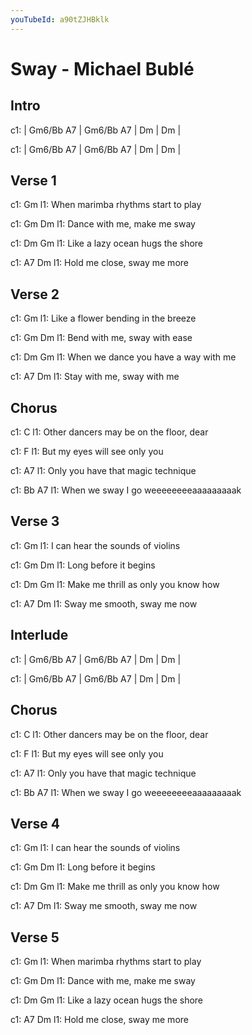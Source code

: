 ```yaml
---
youTubeId: a90tZJHBklk
---
```


# Sway - Michael Bublé

## Intro
 
c1: | Gm6/Bb A7  | Gm6/Bb A7  | Dm      | Dm      |

c1: | Gm6/Bb A7  | Gm6/Bb A7  | Dm      | Dm      |
 
 
## Verse 1
 
c1:                       Gm
l1: When marimba rhythms start to play

c1: Gm             Dm
l1: Dance with me, make me sway

c1: Dm                Gm
l1: Like a lazy ocean hugs the shore

c1: A7             Dm
l1: Hold me close, sway me more

## Verse 2
 
c1:                       Gm
l1: Like a flower bending in the breeze

c1: Gm            Dm
l1: Bend with me, sway with ease

c1: Dm                       Gm
l1: When we dance you have a way with me

c1: A7            Dm
l1: Stay with me, sway with me

## Chorus
 
c1:                   C
l1: Other dancers may be on the floor, dear

c1:                  F
l1: But my eyes will see only you

c1:                    A7
l1: Only you have that magic technique

c1:                   Bb                  A7
l1: When we sway I go weeeeeeeeaaaaaaaaak

## Verse 3
 
c1:                          Gm
l1: I can hear the sounds of violins

c1: Gm          Dm
l1: Long before it begins

c1: Dm                     Gm
l1: Make me thrill as only you know how

c1: A7              Dm
l1: Sway me smooth, sway me now

## Interlude
 
c1: | Gm6/Bb A7  | Gm6/Bb A7  | Dm      | Dm      |

c1: | Gm6/Bb A7  | Gm6/Bb A7  | Dm      | Dm      |
 
 
## Chorus
 
c1:                   C
l1: Other dancers may be on the floor, dear

c1:                  F
l1: But my eyes will see only you

c1:                    A7
l1: Only you have that magic technique

c1:                   Bb                  A7
l1: When we sway I go weeeeeeeeaaaaaaaaak

## Verse 4
 
c1:                          Gm
l1: I can hear the sounds of violins

c1: Gm          Dm
l1: Long before it begins

c1: Dm                     Gm
l1: Make me thrill as only you know how

c1: A7              Dm
l1: Sway me smooth, sway me now

## Verse 5
 
c1:                       Gm
l1: When marimba rhythms start to play

c1: Gm             Dm
l1: Dance with me, make me sway

c1: Dm                Gm
l1: Like a lazy ocean hugs the shore

c1: A7             Dm
l1: Hold me close, sway me more